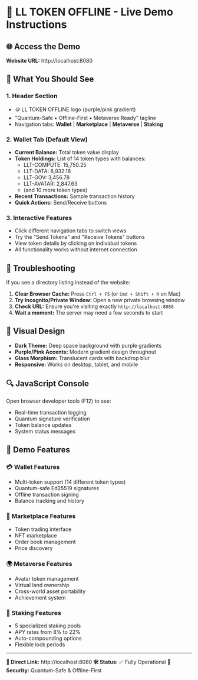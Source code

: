# 🚀 LL TOKEN OFFLINE - Live Demo Instructions

## 🌐 Access the Demo

**Website URL:** http://localhost:8080

## 🎯 What You Should See

### 1. **Header Section**
- 🪙 LL TOKEN OFFLINE logo (purple/pink gradient)
- "Quantum-Safe • Offline-First • Metaverse Ready" tagline
- Navigation tabs: **Wallet** | **Marketplace** | **Metaverse** | **Staking**

### 2. **Wallet Tab (Default View)**
- **Current Balance:** Total token value display
- **Token Holdings:** List of 14 token types with balances:
  - LLT-COMPUTE: 15,750.25
  - LLT-DATA: 8,932.18
  - LLT-GOV: 3,456.78
  - LLT-AVATAR: 2,847.63
  - (and 10 more token types)
- **Recent Transactions:** Sample transaction history
- **Quick Actions:** Send/Receive buttons

### 3. **Interactive Features**
- Click different navigation tabs to switch views
- Try the "Send Tokens" and "Receive Tokens" buttons
- View token details by clicking on individual tokens
- All functionality works without internet connection

## 🔧 Troubleshooting

If you see a directory listing instead of the website:

1. **Clear Browser Cache:** Press `Ctrl + F5` (or `Cmd + Shift + R` on Mac)
2. **Try Incognito/Private Window:** Open a new private browsing window
3. **Check URL:** Ensure you're visiting exactly `http://localhost:8080`
4. **Wait a moment:** The server may need a few seconds to start

## 🎨 Visual Design

- **Dark Theme:** Deep space background with purple gradients
- **Purple/Pink Accents:** Modern gradient design throughout
- **Glass Morphism:** Translucent cards with backdrop blur
- **Responsive:** Works on desktop, tablet, and mobile

## 🔍 JavaScript Console

Open browser developer tools (F12) to see:
- Real-time transaction logging
- Quantum signature verification
- Token balance updates
- System status messages

## 🚀 Demo Features

### 💳 **Wallet Features**
- Multi-token support (14 different token types)
- Quantum-safe Ed25519 signatures
- Offline transaction signing
- Balance tracking and history

### 🏪 **Marketplace Features**
- Token trading interface
- NFT marketplace
- Order book management
- Price discovery

### 🌍 **Metaverse Features**
- Avatar token management
- Virtual land ownership
- Cross-world asset portability
- Achievement system

### 🏦 **Staking Features**
- 5 specialized staking pools
- APY rates from 8% to 22%
- Auto-compounding options
- Flexible lock periods

---

**🔗 Direct Link:** http://localhost:8080
**🛠️ Status:** ✅ Fully Operational
**🔐 Security:** Quantum-Safe & Offline-First